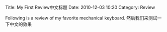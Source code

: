 Title: My First Review中文标题
Date: 2010-12-03 10:20
Category: Review

Following is a review of my favorite mechanical keyboard.
然后我们来测试一下中文的效果